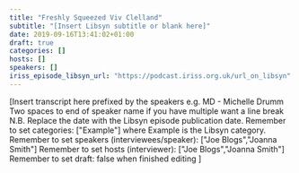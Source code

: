 ```yaml
---
title: "Freshly Squeezed Viv Clelland"
subtitle: "[Insert Libsyn subtitle or blank here]"
date: 2019-09-16T13:41:02+01:00
draft: true
categories: []
hosts: []
speakers: []
iriss_episode_libsyn_url: "https://podcast.iriss.org.uk/url_on_libsyn"
---
```

[Insert transcript here prefixed by the speakers e.g.  MD - Michelle Drumm
Two spaces to end of speaker name if you have multiple want a line break
N.B. Replace the date with the Libsyn episode publication date. 
Remember to set categories: ["Example"] where Example is the Libsyn category.
Remember to set speakers (interviewees/speaker): ["Joe Blogs","Joanna Smith"]
Remember to set hosts (interviewer): ["Joe Blogs","Joanna Smith"]
Remember to set draft: false when finished editing ]
